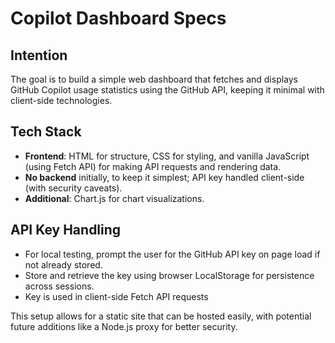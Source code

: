 # Copilot Dashboard Specs

## Intention
The goal is to build a simple web dashboard that fetches and displays GitHub Copilot usage statistics using the GitHub API, keeping it minimal with client-side technologies.

## Tech Stack
- **Frontend**: HTML for structure, CSS for styling, and vanilla JavaScript (using Fetch API) for making API requests and rendering data.
- **No backend** initially, to keep it simplest; API key handled client-side (with security caveats).
- **Additional**: Chart.js for chart visualizations.

## API Key Handling
- For local testing, prompt the user for the GitHub API key on page load if not already stored.
- Store and retrieve the key using browser LocalStorage for persistence across sessions.
- Key is used in client-side Fetch API requests

This setup allows for a static site that can be hosted easily, with potential future additions like a Node.js proxy for better security.
